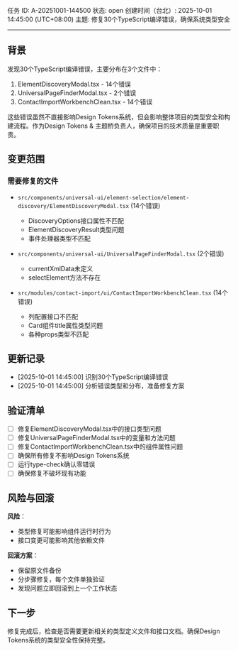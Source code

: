 任务 ID: A-20251001-144500
状态: open
创建时间（台北）: 2025-10-01 14:45:00 (UTC+08:00)
主题: 修复30个TypeScript编译错误，确保系统类型安全

---

## 背景

发现30个TypeScript编译错误，主要分布在3个文件中：
1. ElementDiscoveryModal.tsx - 14个错误
2. UniversalPageFinderModal.tsx - 2个错误  
3. ContactImportWorkbenchClean.tsx - 14个错误

这些错误虽然不直接影响Design Tokens系统，但会影响整体项目的类型安全和构建流程。作为Design Tokens & 主题桥负责人，确保项目的技术质量是重要职责。

## 变更范围

### 需要修复的文件
- `src/components/universal-ui/element-selection/element-discovery/ElementDiscoveryModal.tsx` (14个错误)
  - DiscoveryOptions接口属性不匹配
  - ElementDiscoveryResult类型问题
  - 事件处理器类型不匹配

- `src/components/universal-ui/UniversalPageFinderModal.tsx` (2个错误)
  - currentXmlData未定义
  - selectElement方法不存在

- `src/modules/contact-import/ui/ContactImportWorkbenchClean.tsx` (14个错误)
  - 列配置接口不匹配
  - Card组件title属性类型问题
  - 各种props类型不匹配

## 更新记录

- [2025-10-01 14:45:00] 识别30个TypeScript编译错误
- [2025-10-01 14:45:00] 分析错误类型和分布，准备修复方案

## 验证清单

- [ ] 修复ElementDiscoveryModal.tsx中的接口类型问题
- [ ] 修复UniversalPageFinderModal.tsx中的变量和方法问题
- [ ] 修复ContactImportWorkbenchClean.tsx中的组件属性问题
- [ ] 确保所有修复不影响Design Tokens系统
- [ ] 运行type-check确认零错误
- [ ] 确保修复不破坏现有功能

## 风险与回滚

**风险**：
- 类型修复可能影响组件运行时行为
- 接口变更可能影响其他依赖文件

**回滚方案**：
- 保留原文件备份
- 分步骤修复，每个文件单独验证
- 发现问题立即回滚到上一个工作状态

## 下一步

修复完成后，检查是否需要更新相关的类型定义文件和接口文档。确保Design Tokens系统的类型安全性保持完整。